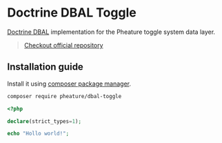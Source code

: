 # Doctrine DBAL Toggle

[Doctrine DBAL]() implementation for the Pheature toggle system data layer.

> [Checkout official repository](https://github.com/pheature-flags/dbal-toggle)

## Installation guide

Install it using [composer package manager](https://getcomposer.org/download/).

```bash
composer require pheature/dbal-toggle
```

```php
<?php

declare(strict_types=1);

echo "Hollo world!";
```

